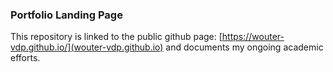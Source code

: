 ### Portfolio Landing Page

This repository is linked to the public github page: [https://wouter-vdp.github.io/](wouter-vdp.github.io) and documents my ongoing academic efforts.
